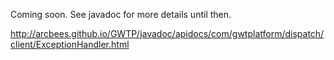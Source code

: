 Coming soon. See javadoc for more details until then.

http://arcbees.github.io/GWTP/javadoc/apidocs/com/gwtplatform/dispatch/client/ExceptionHandler.html